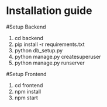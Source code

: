 # Installation guide

#Setup Backend

1. cd backend
2. pip install -r requirements.txt
3. python db_setup.py
4. python manage.py createsuperuser
5. python manage.py runserver

#Setup Frontend

1. cd frontend
2. npm install
3. npm start
